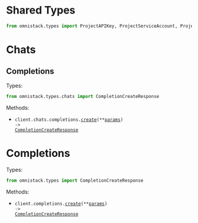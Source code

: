 # Shared Types

```python
from omnistack.types import ProjectAPIKey, ProjectServiceAccount, ProjectUser
```

# Chats

## Completions

Types:

```python
from omnistack.types.chats import CompletionCreateResponse
```

Methods:

- <code title="post /chat/completions">client.chats.completions.<a href="./src/omnistack/resources/chats/completions.py">create</a>(\*\*<a href="src/omnistack/types/chats/completion_create_params.py">params</a>) -> <a href="./src/omnistack/types/chats/completion_create_response.py">CompletionCreateResponse</a></code>

# Completions

Types:

```python
from omnistack.types import CompletionCreateResponse
```

Methods:

- <code title="post /completions">client.completions.<a href="./src/omnistack/resources/completions.py">create</a>(\*\*<a href="src/omnistack/types/completion_create_params.py">params</a>) -> <a href="./src/omnistack/types/completion_create_response.py">CompletionCreateResponse</a></code>
